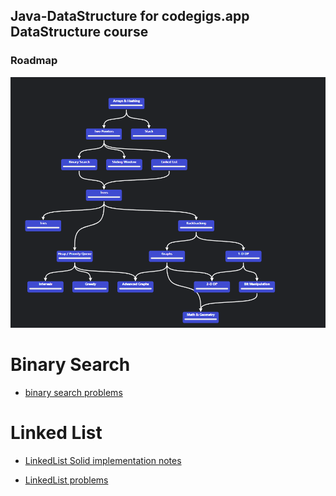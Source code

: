 ## Java-DataStructure for codegigs.app DataStructure course
### Roadmap
![Roadmap](src/roadmap.html.png)  
# Binary Search 
- [binary search problems](src/binary_search/neetcode_roadmap.md)

# Linked List
- [LinkedList Solid implementation notes](src/linkedlist/notes.md)

- [LinkedList problems ](src/linkedlist/problems.md)
